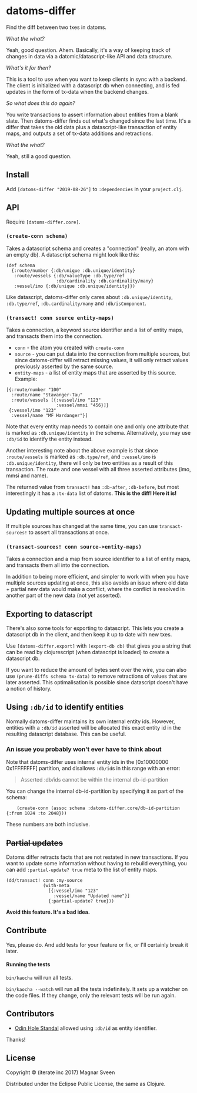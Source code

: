 # datoms-differ

Find the diff between two txes in datoms.

*What the what?*

Yeah, good question. Ahem. Basically, it's a way of keeping track of changes in
data via a datomic/datascript-like API and data structure.

*What's it for then?*

This is a tool to use when you want to keep clients in sync with a backend. The
client is initialized with a datascript db when connecting, and is fed updates
in the form of tx-data when the backend changes.

*So what does this do again?*

You write transactions to assert information about entities from a blank slate.
Then datoms-differ finds out what's changed since the last time. It's a differ
that takes the old data plus a datascript-like transaction of entity maps, and
outputs a set of tx-data additions and retractions.

*What the what?*

Yeah, still a good question.

## Install

Add `[datoms-differ "2019-08-26"]` to `:dependencies` in your `project.clj`.

## API

Require `[datoms-differ.core]`.

### `(create-conn schema)`

Takes a datascript schema and creates a "connection" (really, an atom with an
empty db). A datascript schema might look like this:

```
(def schema
  {:route/number {:db/unique :db.unique/identity}
   :route/vessels {:db/valueType :db.type/ref
                   :db/cardinality :db.cardinality/many}
   :vessel/imo {:db/unique :db.unique/identity}})
```

Like datascript, datoms-differ only cares about `:db.unique/identity`,
`:db.type/ref`, `:db.cardinality/many` and `:db/isComponent`.

### `(transact! conn source entity-maps)`

Takes a connection, a keyword source identifier and a list of entity maps, and
transacts them into the connection.

- `conn` - the atom you created with `create-conn`
- `source` - you can put data into the connection from multiple sources, but
  since datoms-differ will retract missing values, it will only retract values
  previously asserted by the same source.
- `entity-maps` - a list of entity maps that are asserted by this source. Example:

```
[{:route/number "100"
  :route/name "Stavanger-Tau"
  :route/vessels [{:vessel/imo "123"
                   :vessel/mmsi "456}]}
 {:vessel/imo "123"
  :vessel/name "MF Hardanger"}]
```

Note that every entity map needs to contain one and only one attribute that is
marked as `:db.unique/identity` in the schema. Alternatively, you may use `:db/id` to identify the entity instead.

Another interesting note about the above example is that since `:route/vessels`
is marked as `:db.type/ref`, and `:vessel/imo` is `:db.unique/identity`, there
will only be two entities as a result of this transaction. The route and one
vessel with all three asserted attributes (imo, mmsi and name).

The returned value from `transact!` has `:db-after`, `:db-before`, but most
interestingly it has a `:tx-data` list of datoms. **This is the diff! Here it
is!**

## Updating multiple sources at once

If multiple sources has changed at the same time, you can use
`transact-sources!` to assert all transactions at once.

### `(transact-sources! conn source->entity-maps)`

Takes a connection and a map from source identifier to a list of entity maps,
and transacts them all into the connection.

In addition to being more efficient, and simpler to work with when you have
multiple sources updating at once, this also avoids an issue where old data +
partial new data would make a conflict, where the conflict is resolved in
another part of the new data (not yet asserted).

## Exporting to datascript

There's also some tools for exporting to datascript. This lets you create a
datascript db in the client, and then keep it up to date with new txes.

Use `[datoms-differ.export]` with `(export-db db)` that gives you a string that
can be read by clojurescript (when datascript is loaded) to create a datascript
db.

If you want to reduce the amount of bytes sent over the wire, you can also use
`(prune-diffs schema tx-data)` to remove retractions of values that are later
asserted. This optimalisation is possible since datascript doesn't have a notion
of history.

## Using `:db/id` to identify entities

Normally datoms-differ maintains its own internal entity ids. However, entities
with a `:db/id` asserted will be allocated this exact entity id in the resulting
datascript database. This can be useful.

### An issue you probably won't ever have to think about

Note that datoms-differ uses internal entity ids in the [0x10000000
0x1FFFFFFF] partition, and disallows `:db/id`s in this range with an error:

> Asserted :db/ids cannot be within the internal db-id-partition

You can change the internal db-id-partition by specifying it as part of the schema:

```
    (create-conn (assoc schema :datoms-differ.core/db-id-partition {:from 1024 :to 2048}))
```

These numbers are both inclusive.

## ~~Partial updates~~

Datoms differ retracts facts that are not restated in new transactions. If you
want to update some information without having to rebuild everything, you can
add `:partial-update? true` meta to the list of entity maps.

```
(dd/transact! conn :my-source
              (with-meta
                [{:vessel/imo "123"
                  :vessel/name "Updated name"}]
                {:partial-update? true}))
```

**Avoid this feature. It's a bad idea.**

## Contribute

Yes, please do. And add tests for your feature or fix, or I'll
certainly break it later.

#### Running the tests

`bin/kaocha` will run all tests.

`bin/kaocha --watch` will run all the tests indefinitely. It sets up a
watcher on the code files. If they change, only the relevant tests will be
run again.

## Contributors

- [Odin Hole Standal](https://github.com/Odinodin) allowed using `:db/id` as entity identifier.

Thanks!

## License

Copyright © (iterate inc 2017) Magnar Sveen

Distributed under the Eclipse Public License, the same as Clojure.
